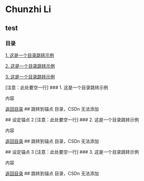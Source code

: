 # Chunzhi Li

## test
### 目录                     
 
[1. 这是一个目录跳转示例](#1)
 
[2. 这是一个目录跳转示例](#2)   
 
[3. 这是一个目录跳转示例](#3)   
 
 
<p id="1"></p>               
[注意：此处要空一行]
### 1. 这是一个目录跳转示例
 
内容
 
[返回目录](#目录)              ## 跳转到锚点 目录，CSDn 无法添加
 
<p id="2"></p>               ## 设定锚点 2
[注意：此处要空一行]
### 2. 这是一个目录跳转示例
 
内容
 
[返回目录](#目录)             ## 跳转到锚点 目录，CSDn 无法添加
 
<p id="3"></p>               ## 设定锚点 3
[注意：此处要空一行]
### 3. 这是一个目录跳转示例
 
内容
 
[返回目录](#目录)             ## 跳转到锚点 目录，CSDn 无法添加
